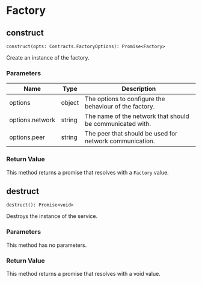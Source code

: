 # Factory

## construct

`construct(opts: Contracts.FactoryOptions): Promise<Factory>`

Create an instance of the factory.

### Parameters

| Name             | Type   | Description                                                        |
| ---------------- | ------ | ------------------------------------------------------------------ |
| options          | object | The options to configure the behaviour of the factory.             |
| options.network  | string | The name of the network that should be communicated with.          |
| options.peer     | string | The peer that should be used for network communication.            |

### Return Value

This method returns a promise that resolves with a `Factory` value.

## destruct

`destruct(): Promise<void>`

Destroys the instance of the service.

### Parameters

This method has no parameters.

### Return Value

This method returns a promise that resolves with a void value.
